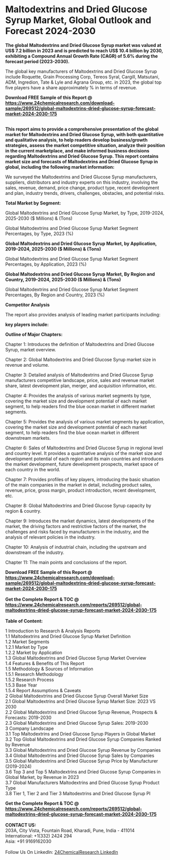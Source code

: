 <h1>Maltodextrins and Dried Glucose Syrup Market, Global Outlook and Forecast 2024-2030</h1><p><strong>The global Maltodextrins and Dried Glucose Syrup market was valued at US$ 7.2 billion in 2023 and is predicted to reach US$ 10.4 billion by 2030, exhibiting a Compound Annual Growth Rate (CAGR) of 5.6% during the forecast period (2023-2030).</strong></p><p>
</p><p>The global key manufacturers of Maltodextrins and Dried Glucose Syrup include Roquette, Grain Processing Corp, Tereos Syral, Cargill, Matsutani, ADM, Ingredion, Tate &amp; Lyle and Agrana Group, etc. in 2023, the global top five players have a share approximately % in terms of revenue.</p><div><b>Download FREE Sample of this Report @ 
            <a href="https://www.24chemicalresearch.com/download-sample/269512/global-maltodextrins-dried-glucose-syrup-forecast-market-2024-2030-175">
            https://www.24chemicalresearch.com/download-sample/269512/global-maltodextrins-dried-glucose-syrup-forecast-market-2024-2030-175</a></b></div><br><p>
<strong>This report aims to provide a comprehensive presentation of the global market for Maltodextrins and Dried Glucose Syrup, with both quantitative and qualitative analysis, to help readers develop business/growth strategies, assess the market competitive situation, analyze their position in the current marketplace, and make informed business decisions regarding Maltodextrins and Dried Glucose Syrup. This report contains market size and forecasts of Maltodextrins and Dried Glucose Syrup in global, including the following market information:</strong></p><p>
</p><p>
</p><p>We surveyed the Maltodextrins and Dried Glucose Syrup manufacturers, suppliers, distributors and industry experts on this industry, involving the sales, revenue, demand, price change, product type, recent development and plan, industry trends, drivers, challenges, obstacles, and potential risks.</p><p>
<strong>Total Market by Segment:</strong></p><p>
Global Maltodextrins and Dried Glucose Syrup Market, by Type, 2019-2024, 2025-2030 ($ Millions) &amp; (Tons)</p><p>
Global Maltodextrins and Dried Glucose Syrup Market Segment Percentages, by Type, 2023 (%)</p><p>
</p><p>
</p><p><strong>Global Maltodextrins and Dried Glucose Syrup Market, by Application, 2019-2024, 2025-2030 ($ Millions) &amp; (Tons)</strong></p><p>
Global Maltodextrins and Dried Glucose Syrup Market Segment Percentages, by Application, 2023 (%)</p><p>
</p><p>
</p><p><strong>Global Maltodextrins and Dried Glucose Syrup Market, By Region and Country, 2019-2024, 2025-2030 ($ Millions) &amp; (Tons)</strong></p><p>
Global Maltodextrins and Dried Glucose Syrup Market Segment Percentages, By Region and Country, 2023 (%)</p><p>
</p><p>
</p><p><strong>Competitor Analysis</strong></p><p>
The report also provides analysis of leading market participants including:</p><p>
</p><p>
</p><p><strong>key players include:</strong></p><p>
</p><p>
</p><p><strong>Outline of Major Chapters:</strong></p><p>
Chapter 1: Introduces the definition of Maltodextrins and Dried Glucose Syrup, market overview.</p><p>
Chapter 2: Global Maltodextrins and Dried Glucose Syrup market size in revenue and volume.</p><p>
Chapter 3: Detailed analysis of Maltodextrins and Dried Glucose Syrup manufacturers competitive landscape, price, sales and revenue market share, latest development plan, merger, and acquisition information, etc.</p><p>
Chapter 4: Provides the analysis of various market segments by type, covering the market size and development potential of each market segment, to help readers find the blue ocean market in different market segments.</p><p>
Chapter 5: Provides the analysis of various market segments by application, covering the market size and development potential of each market segment, to help readers find the blue ocean market in different downstream markets.</p><p>
Chapter 6: Sales of Maltodextrins and Dried Glucose Syrup in regional level and country level. It provides a quantitative analysis of the market size and development potential of each region and its main countries and introduces the market development, future development prospects, market space of each country in the world.</p><p>
Chapter 7: Provides profiles of key players, introducing the basic situation of the main companies in the market in detail, including product sales, revenue, price, gross margin, product introduction, recent development, etc.</p><p>
Chapter 8: Global Maltodextrins and Dried Glucose Syrup capacity by region &amp; country.</p><p>
Chapter 9: Introduces the market dynamics, latest developments of the market, the driving factors and restrictive factors of the market, the challenges and risks faced by manufacturers in the industry, and the analysis of relevant policies in the industry.</p><p>
Chapter 10: Analysis of industrial chain, including the upstream and downstream of the industry.</p><p>
Chapter 11: The main points and conclusions of the report.</p><div><b>Download FREE Sample of this Report @ 
            <a href="https://www.24chemicalresearch.com/download-sample/269512/global-maltodextrins-dried-glucose-syrup-forecast-market-2024-2030-175">
            https://www.24chemicalresearch.com/download-sample/269512/global-maltodextrins-dried-glucose-syrup-forecast-market-2024-2030-175</a></b></div><br><div><b>Get the Complete Report & TOC @ 
            <a href="https://www.24chemicalresearch.com/reports/269512/global-maltodextrins-dried-glucose-syrup-forecast-market-2024-2030-175">
            https://www.24chemicalresearch.com/reports/269512/global-maltodextrins-dried-glucose-syrup-forecast-market-2024-2030-175</a></b></div><br>
            <b>Table of Content:</b><p>1 Introduction to Research & Analysis Reports<br />
    1.1 Maltodextrins and Dried Glucose Syrup Market Definition<br />
    1.2 Market Segments<br />
        1.2.1 Market by Type<br />
        1.2.2 Market by Application<br />
    1.3 Global Maltodextrins and Dried Glucose Syrup Market Overview<br />
    1.4 Features & Benefits of This Report<br />
    1.5 Methodology & Sources of Information<br />
        1.5.1 Research Methodology<br />
        1.5.2 Research Process<br />
        1.5.3 Base Year<br />
        1.5.4 Report Assumptions & Caveats<br />
2 Global Maltodextrins and Dried Glucose Syrup Overall Market Size<br />
    2.1 Global Maltodextrins and Dried Glucose Syrup Market Size: 2023 VS 2030<br />
    2.2 Global Maltodextrins and Dried Glucose Syrup Revenue, Prospects & Forecasts: 2019-2030<br />
    2.3 Global Maltodextrins and Dried Glucose Syrup Sales: 2019-2030<br />
3 Company Landscape<br />
    3.1 Top Maltodextrins and Dried Glucose Syrup Players in Global Market<br />
    3.2 Top Global Maltodextrins and Dried Glucose Syrup Companies Ranked by Revenue<br />
    3.3 Global Maltodextrins and Dried Glucose Syrup Revenue by Companies<br />
    3.4 Global Maltodextrins and Dried Glucose Syrup Sales by Companies<br />
    3.5 Global Maltodextrins and Dried Glucose Syrup Price by Manufacturer (2019-2024)<br />
    3.6 Top 3 and Top 5 Maltodextrins and Dried Glucose Syrup Companies in Global Market, by Revenue in 2023<br />
    3.7 Global Manufacturers Maltodextrins and Dried Glucose Syrup Product Type<br />
    3.8 Tier 1, Tier 2 and Tier 3 Maltodextrins and Dried Glucose Syrup Pl</p><div><b>Get the Complete Report & TOC @ 
            <a href="https://www.24chemicalresearch.com/reports/269512/global-maltodextrins-dried-glucose-syrup-forecast-market-2024-2030-175">
            https://www.24chemicalresearch.com/reports/269512/global-maltodextrins-dried-glucose-syrup-forecast-market-2024-2030-175</a></b></div><br><b>CONTACT US:</b><br>
            203A, City Vista, Fountain Road, Kharadi, Pune, India - 411014<br>
            International: +1(332) 2424 294<br>
            Asia: +91 9169162030 <br><br>
            Follow Us On LinkedIn: <a href="https://www.linkedin.com/company/24chemicalresearch/">24ChemicalResearch LinkedIn</a>